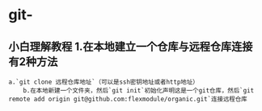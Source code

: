 # git-
小白理解教程
1.在本地建立一个仓库与远程仓库连接有2种方法
-----------------------------------
    a.`git clone 远程仓库地址`（可以是ssh密钥地址或者http地址）
        b.在本地新建一个文件夹，然后`git init`初始化声明这是一个git仓库，然后`git remote add origin git@github.com:flexmodule/organic.git`连接远程仓库


